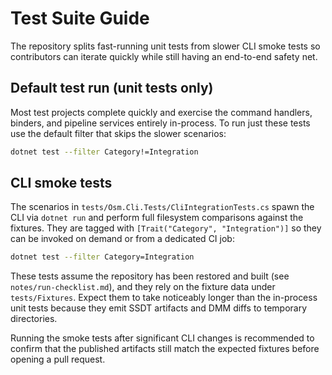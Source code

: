 # Test Suite Guide

The repository splits fast-running unit tests from slower CLI smoke tests so contributors can iterate quickly while still having an end-to-end safety net.

## Default test run (unit tests only)
Most test projects complete quickly and exercise the command handlers, binders, and pipeline services entirely in-process. To run just these tests use the default filter that skips the slower scenarios:

```bash
dotnet test --filter Category!=Integration
```

## CLI smoke tests
The scenarios in `tests/Osm.Cli.Tests/CliIntegrationTests.cs` spawn the CLI via `dotnet run` and perform full filesystem comparisons against the fixtures. They are tagged with `[Trait("Category", "Integration")]` so they can be invoked on demand or from a dedicated CI job:

```bash
dotnet test --filter Category=Integration
```

These tests assume the repository has been restored and built (see `notes/run-checklist.md`), and they rely on the fixture data under `tests/Fixtures`. Expect them to take noticeably longer than the in-process unit tests because they emit SSDT artifacts and DMM diffs to temporary directories.

Running the smoke tests after significant CLI changes is recommended to confirm that the published artifacts still match the expected fixtures before opening a pull request.
